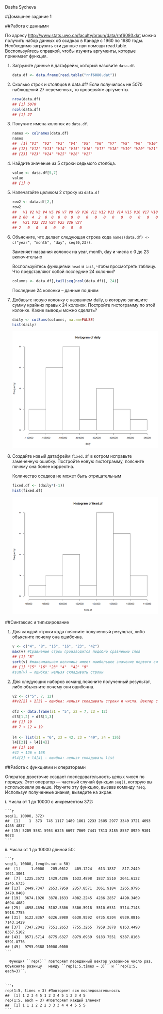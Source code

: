 Dasha Sycheva  


#Домашнее задание 1

##Работа с данными

По адресу http://www.stats.uwo.ca/faculty/braun/data/rnf6080.dat можно получить набор данных об осадках в Канаде с 1960 по 1980 годы. Необходимо загрузить эти данные при помощи read.table. Воспользуйтесь справкой, чтобы изучить аргументы, которые принимает функция.

1. Загрузите данные в датафрейм, который назовите ```data.df```.

    
    ```r
    data.df <- data.frame(read.table("rnf6080.dat"))
    ```
2. Сколько строк и столбцов в data.df? Если получилось не 5070 наблюдений 27 переменных, то проверяйте аргументы.

    
    ```r
    nrow(data.df)
    ## [1] 5070
    ncol(data.df)
    ## [1] 27
    ```


3. Получите имена колонок из ```data.df```.

    
    ```r
    names <- colnames(data.df)
    names
    ##  [1] "V1"  "V2"  "V3"  "V4"  "V5"  "V6"  "V7"  "V8"  "V9"  "V10" "V11"
    ## [12] "V12" "V13" "V14" "V15" "V16" "V17" "V18" "V19" "V20" "V21" "V22"
    ## [23] "V23" "V24" "V25" "V26" "V27"
    ```
    
4. Найдите значение из 5 строки седьмого столбца.

    
    ```r
    value <- data.df[5,7]
    value
    ## [1] 0
    ```
    
5. Напечатайте целиком 2 строку из ```data.df```

    
    ```r
    row2 <- data.df[2,]
    row2
    ##   V1 V2 V3 V4 V5 V6 V7 V8 V9 V10 V11 V12 V13 V14 V15 V16 V17 V18 V19 V20
    ## 2 60  4  2  0  0  0  0  0  0   0   0   0   0   0   0   0   0   0   0   0
    ##   V21 V22 V23 V24 V25 V26 V27
    ## 2   0   0   0   0   0   0   0
    ```
    
6. Объясните, что делает следующая строка кода ```names(data.df) <- c("year", "month", "day", seq(0,23))```. 


    Заменяет названия колонок на year, month, day и числа с 0 до 23 включительно
    
    
    Воспользуйтесь функциями ```head``` и ```tail```, чтобы просмотреть таблицу. Что представляют собой последние 24 колонки?
    
    
    
    ```r
    columns <- data.df[,tail(seq(ncol(data.df)), 24)]
    ```
      
    Последние 24 колонки – данные по дням

7. Добавьте новую колонку с названием daily, в которую запишите сумму крайних правых 24 колонок. Постройте гистограмму по этой колонке. Какие выводы можно сделать?

    
    ```r
    daily <- colSums(columns, na.rm=FALSE)
    hist(daily)
    ```
    
    ![](hw_1_files/figure-html/unnamed-chunk-7-1.png)<!-- -->
    
8. Создайте новый датафрейм ```fixed.df``` в котром исправьте замеченную ошибку. Постройте новую гистограмму, поясните почему она более корректна.
    
    Количество осадков не может быть отрицательным
    
    
    ```r
    fixed.df <- (daily*(-1))
    hist(fixed.df)
    ```
    
    ![](hw_1_files/figure-html/unnamed-chunk-8-1.png)<!-- -->
    
    

##Синтаксис и типизирование

1. Для каждой строки кода поясните полученный результат, либо объясните почему она ошибочна.

    
    ```r
    v <- c("4", "8", "15", "16", "23", "42")
    max(v) #Сравнение строк производится подобно сравнению слов 
    ## [1] "8"
    sort(v) #максимальная величина имеет наибольшее значение первого символа  
    ## [1] "15" "16" "23" "4"  "42" "8"
    #sum(v) – ошибка: нельзя складывать строки
    ```
    
2. Для следующих наборов команд поясните полученный результат, либо объясните почему они ошибочна.

    
    ```r
    v2 <- c("5", 7, 12)
    ##v2[2] + 2[3] – ошибка: нельзя складывать строки и числа. Вектор символов, потому что хотя бы один элемент задан строкой
    
    df3 <- data.frame(z1 = "5", z2 = 7, z3 = 12)
    df3[1,2] + df3[1,3]
    ## [1] 19
    ## 7 + 12 = 19
    
    l4 <- list(z1 = "6", z2 = 42, z3 = "49", z4 = 126)
    l4[[2]] + l4[[4]]
    ## [1] 168
    #42 + 126 = 168
    #l4[2] + l4[4] - ошибка: нельзя складывать list
    ```
    
##Работа с функциями и операторами

Оператор двоеточие создает последовательность целых чисел по порядку. Этот оператор — частный случай функции ``seq()``, которую вы использовали раньше. Изучите эту функцию, вызвав команду ``?seq``. Используя полученные знания, выведите на экран:

i. Числа от 1 до 10000 с инкрементом 372:

    
    ```r
    seq(1, 10000, 372)
    ##  [1]    1  373  745 1117 1489 1861 2233 2605 2977 3349 3721 4093 4465 4837
    ## [15] 5209 5581 5953 6325 6697 7069 7441 7813 8185 8557 8929 9301 9673
    ```

ii. Числа от 1 до 10000 длиной 50:

    
    ```r
    seq(1, 10000, length.out = 50)
    ##  [1]     1.0000   205.0612   409.1224   613.1837   817.2449  1021.3061
    ##  [7]  1225.3673  1429.4286  1633.4898  1837.5510  2041.6122  2245.6735
    ## [13]  2449.7347  2653.7959  2857.8571  3061.9184  3265.9796  3470.0408
    ## [19]  3674.1020  3878.1633  4082.2245  4286.2857  4490.3469  4694.4082
    ## [25]  4898.4694  5102.5306  5306.5918  5510.6531  5714.7143  5918.7755
    ## [31]  6122.8367  6326.8980  6530.9592  6735.0204  6939.0816  7143.1429
    ## [37]  7347.2041  7551.2653  7755.3265  7959.3878  8163.4490  8367.5102
    ## [43]  8571.5714  8775.6327  8979.6939  9183.7551  9387.8163  9591.8776
    ## [49]  9795.9388 10000.0000
    ```

      Функция ``rep()`` повторяет переданный вектор указанное число раз. Объясните разницу   между ``rep(1:5,times = 3)`` и ``rep(1:5, each=3)``.

    
    ```r
    rep(1:5, times = 3) #Повторяет всю последовательность
    ##  [1] 1 2 3 4 5 1 2 3 4 5 1 2 3 4 5
    rep(1:5, each = 3) #Повторяет каждый элемент
    ##  [1] 1 1 1 2 2 2 3 3 3 4 4 4 5 5 5
    ```
  
